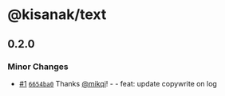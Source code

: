 # @kisanak/text

## 0.2.0

### Minor Changes

- [#1](https://github.com/mikqi/monorepo-actions/pull/1) [`6654ba0`](https://github.com/mikqi/monorepo-actions/commit/6654ba060d2d4f52be36cc39807d228016a0ef0a) Thanks [@mikqi](https://github.com/mikqi)! - - feat: update copywrite on log
